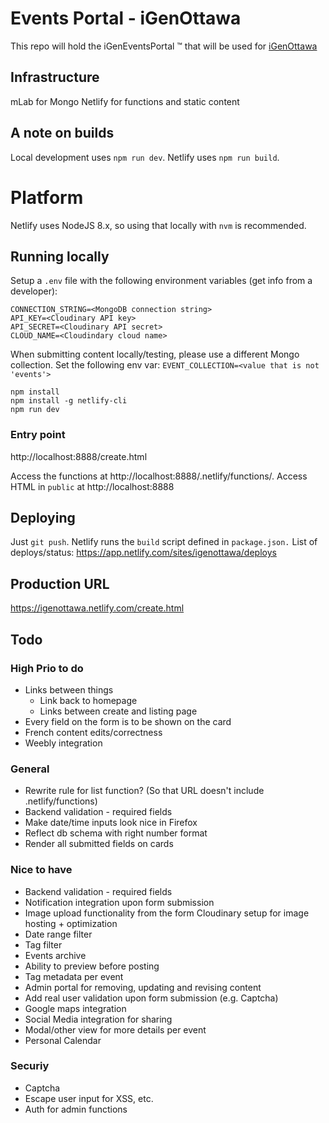 # Events Portal - iGenOttawa
This repo will hold the iGenEventsPortal &trade; that will be used for [iGenOttawa](https://www.igenottawa.ca/)

## Infrastructure
mLab for Mongo
Netlify for functions and static content

## A note on builds
Local development uses `npm run dev`. Netlify uses `npm run build`.

# Platform
Netlify uses NodeJS 8.x, so using that locally with `nvm` is recommended.

## Running locally
Setup a `.env` file with the following environment variables (get info from a developer):
```
CONNECTION_STRING=<MongoDB connection string>
API_KEY=<Cloudinary API key>
API_SECRET=<Cloudinary API secret>
CLOUD_NAME=<Cloudindary cloud name>
```

When submitting content locally/testing, please use a different Mongo collection. 
Set the following env var: `EVENT_COLLECTION=<value that is not 'events'>`

```
npm install
npm install -g netlify-cli
npm run dev
```
### Entry point
http://localhost:8888/create.html

Access the functions at http://localhost:8888/.netlify/functions/<function>.
Access HTML in `public` at http://localhost:8888

## Deploying
Just `git push`. Netlify runs the `build` script defined in `package.json.`
List of deploys/status: https://app.netlify.com/sites/igenottawa/deploys

## Production URL
https://igenottawa.netlify.com/create.html

## Todo

### High Prio to do
* Links between things
    * Link back to homepage
    * Links between create and listing page
* Every field on the form is to be shown on the card
* French content edits/correctness
* Weebly integration

### General
* Rewrite rule for list function? (So that URL doesn't include .netlify/functions)
* Backend validation - required fields
* Make date/time inputs look nice in Firefox
* Reflect db schema with right number format
* Render all submitted fields on cards

### Nice to have
- Backend validation - required fields
- Notification integration upon form submission
- Image upload functionality from the form
    Cloudinary setup for image hosting + optimization
- Date range filter
- Tag filter
- Events archive
- Ability to preview before posting
- Tag metadata per event
- Admin portal for removing, updating and revising content
- Add real user validation upon form submission (e.g. Captcha)
- Google maps integration
- Social Media integration for sharing
- Modal/other view for more details per event 
- Personal Calendar

### Securiy
* Captcha
* Escape user input for XSS, etc.
* Auth for admin functions
